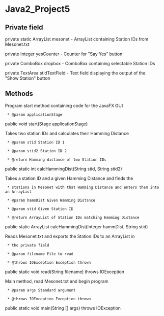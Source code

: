 # Java2_Project5

## Private field

private static ArrayList<String> mesonet - ArrayList containing Station IDs from Mesonet.txt
  
private Integer yesCounter - Counter for "Say Yes" button

private ComboBox<String> dropbox - ComboBox containing selectable Station IDs
  
private TextArea stidTextField - Text field displaying the output of the "Show Station" button

## Methods
Program start method containing code for the JavaFX GUI

	 * @param applicationStage
	 
public void start(Stage applicationStage)

Takes two station IDs and calculates their Hamming Distance

	 * @param stid Station ID 1
	 
	 * @param stid2 Station ID 2
	 
	 * @return Hamming distance of two Station IDs
	 
public static int calcHammingDist(String stid, String stid2)

Takes a station ID and a given Hamming Distance and finds the

	 * stations in Mesonet with that Hamming Distance and enters them into an ArrayList
	 
	 * @param hammDist Given Hamming Distance
	 
	 * @param stid Given Station ID
	 
	 * @return ArrayList of Station IDs matching Hamming Distance
	 
public static ArrayList<String> calcHammingDist(Integer hammDist, String stid)
  
  Reads Mesonet.txt and exports the Station IDs to an ArrayList in
  
	 * the private field
	 
	 * @param filename File to read
	 
	 * @throws IOException Exception thrown
	 
public static void read(String filename) throws IOException

Main method, read Mesonet.txt and begin program

	 * @param args Standard argument
	 
	 * @throws IOException Exception thrown
	 
public static void main(String [] args) throws IOException
